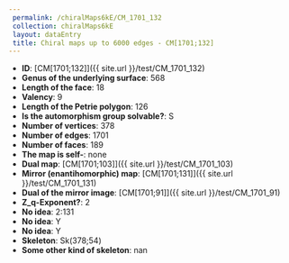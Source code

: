 ```yaml
--- 
 permalink: /chiralMaps6kE/CM_1701_132 
 collection: chiralMaps6kE
 layout: dataEntry
 title: Chiral maps up to 6000 edges - CM[1701;132]
---
```


- **ID**: [CM[1701;132]]({{ site.url }}/test/CM_1701_132)
- **Genus of the underlying surface**: 568
- **Length of the face**: 18
- **Valency**: 9
- **Length of the Petrie polygon**: 126
- **Is the automorphism group solvable?**: S
- **Number of vertices**: 378
- **Number of edges**: 1701
- **Number of faces**: 189
- **The map is self-**: none
- **Dual map**: [CM[1701;103]]({{ site.url }}/test/CM_1701_103)
- **Mirror (enantihomorphic) map**: [CM[1701;131]]({{ site.url }}/test/CM_1701_131)
- **Dual of the mirror image**: [CM[1701;91]]({{ site.url }}/test/CM_1701_91)
- **Z_q-Exponent?**: 2
- **No idea**:  2:131
- **No idea**: Y
- **No idea**: Y
- **Skeleton**: Sk(378;54)
- **Some other kind of skeleton**: nan
